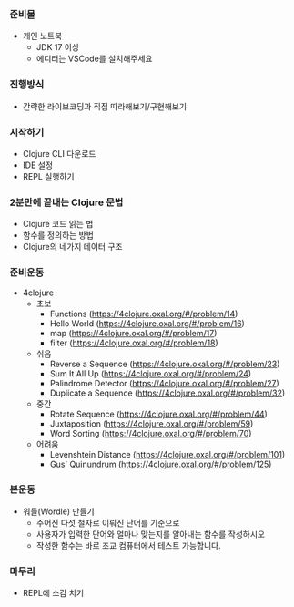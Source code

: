 ### 준비물 ###
- 개인 노트북
    - JDK 17 이상
    - 에디터는 VSCode를 설치해주세요

### 진행방식 ###
- 간략한 라이브코딩과 직접 따라해보기/구현해보기

### 시작하기 ###
- Clojure CLI 다운로드
- IDE 설정
- REPL 실행하기

### 2분만에 끝내는 Clojure 문법 ###
- Clojure 코드 읽는 법
- 함수를 정의하는 방법
- Clojure의 네가지 데이터 구조

### 준비운동 ###
- 4clojure
    - 초보
        - Functions (https://4clojure.oxal.org/#/problem/14)
        - Hello World (https://4clojure.oxal.org/#/problem/16)
        - map (https://4clojure.oxal.org/#/problem/17)
        - filter (https://4clojure.oxal.org/#/problem/18)
    - 쉬움
        - Reverse a Sequence (https://4clojure.oxal.org/#/problem/23)
        - Sum It All Up (https://4clojure.oxal.org/#/problem/24)
        - Palindrome Detector (https://4clojure.oxal.org/#/problem/27)
        - Duplicate a Sequence (https://4clojure.oxal.org/#/problem/32)
    - 중간
        - Rotate Sequence (https://4clojure.oxal.org/#/problem/44)
        - Juxtaposition (https://4clojure.oxal.org/#/problem/59)
        - Word Sorting (https://4clojure.oxal.org/#/problem/70)
    - 어려움
        - Levenshtein Distance (https://4clojure.oxal.org/#/problem/101)
        - Gus' Quinundrum (https://4clojure.oxal.org/#/problem/125)

### 본운동 ###
- 워들(Wordle) 만들기
    - 주어진 다섯 철자로 이뤄진 단어를 기준으로
    - 사용자가 입력한 단어와 얼마나 맞는지를 알아내는 함수를 작성하시오
    - 작성한 함수는 바로 조교 컴퓨터에서 테스트 가능합니다.

### 마무리 ###
- REPL에 소감 치기